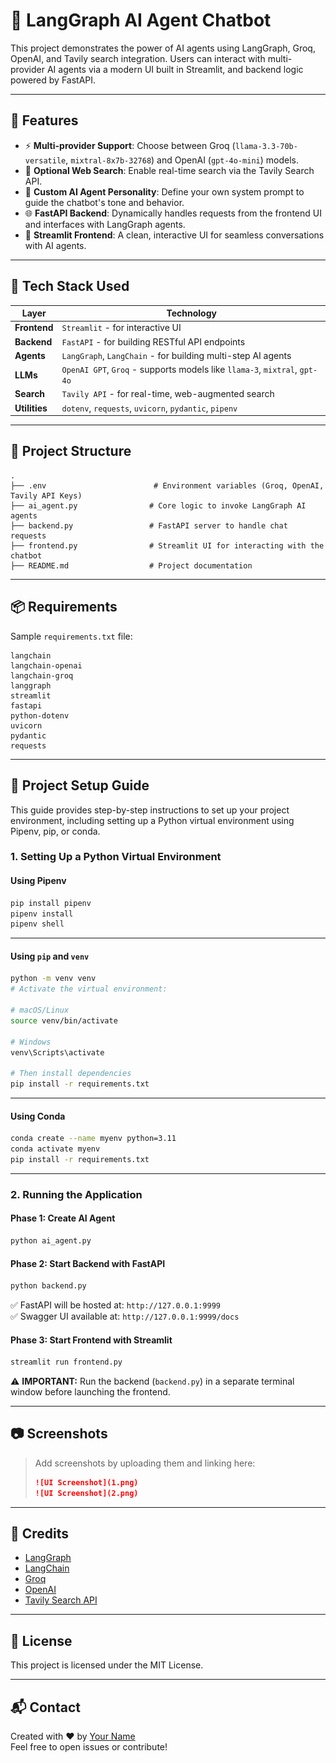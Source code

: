 
# 🤖 LangGraph AI Agent Chatbot

This project demonstrates the power of AI agents using LangGraph, Groq, OpenAI, and Tavily search integration. Users can interact with multi-provider AI agents via a modern UI built in Streamlit, and backend logic powered by FastAPI.

---

## 🚀 Features

- ⚡ **Multi-provider Support**: Choose between Groq (`llama-3.3-70b-versatile`, `mixtral-8x7b-32768`) and OpenAI (`gpt-4o-mini`) models.
- 🔎 **Optional Web Search**: Enable real-time search via the Tavily Search API.
- 🧠 **Custom AI Agent Personality**: Define your own system prompt to guide the chatbot's tone and behavior.
- 🌐 **FastAPI Backend**: Dynamically handles requests from the frontend UI and interfaces with LangGraph agents.
- 🎨 **Streamlit Frontend**: A clean, interactive UI for seamless conversations with AI agents.

---

## 🧰 Tech Stack Used

| Layer       | Technology                                                                 |
|-------------|-----------------------------------------------------------------------------|
| **Frontend**| `Streamlit` - for interactive UI                                            |
| **Backend** | `FastAPI` - for building RESTful API endpoints                              |
| **Agents**  | `LangGraph`, `LangChain` - for building multi-step AI agents               |
| **LLMs**    | `OpenAI GPT`, `Groq` - supports models like `llama-3`, `mixtral`, `gpt-4o`  |
| **Search**  | `Tavily API` - for real-time, web-augmented search                          |
| **Utilities** | `dotenv`, `requests`, `uvicorn`, `pydantic`, `pipenv`                    |

---

## 📁 Project Structure

```
.
├── .env                        # Environment variables (Groq, OpenAI, Tavily API Keys)
├── ai_agent.py                # Core logic to invoke LangGraph AI agents
├── backend.py                 # FastAPI server to handle chat requests
├── frontend.py                # Streamlit UI for interacting with the chatbot
├── README.md                  # Project documentation
```

---

## 📦 Requirements

Sample `requirements.txt` file:

```
langchain
langchain-openai
langchain-groq
langgraph
streamlit
fastapi
python-dotenv
uvicorn
pydantic
requests
```

---

## 📘 Project Setup Guide

This guide provides step-by-step instructions to set up your project environment, including setting up a Python virtual environment using Pipenv, pip, or conda.

### 1. Setting Up a Python Virtual Environment

#### Using Pipenv
```bash
pip install pipenv
pipenv install
pipenv shell
```

---

#### Using `pip` and `venv`

```bash
python -m venv venv
# Activate the virtual environment:

# macOS/Linux
source venv/bin/activate

# Windows
venv\Scripts\activate

# Then install dependencies
pip install -r requirements.txt
```

---

#### Using Conda

```bash
conda create --name myenv python=3.11
conda activate myenv
pip install -r requirements.txt
```

---

### 2. Running the Application

#### Phase 1: Create AI Agent
```bash
python ai_agent.py
```

#### Phase 2: Start Backend with FastAPI
```bash
python backend.py
```

✅ FastAPI will be hosted at: `http://127.0.0.1:9999`  
✅ Swagger UI available at: `http://127.0.0.1:9999/docs`

#### Phase 3: Start Frontend with Streamlit
```bash
streamlit run frontend.py
```

⚠️ **IMPORTANT:** Run the backend (`backend.py`) in a separate terminal window before launching the frontend.

---

## 📷 Screenshots

> Add screenshots by uploading them and linking here:
>
> ```markdown
> ![UI Screenshot](1.png)
> ![UI Screenshot](2.png)
> ```

---

## 🙌 Credits

- [LangGraph](https://github.com/langchain-ai/langgraph)
- [LangChain](https://github.com/langchain-ai/langchain)
- [Groq](https://groq.com/)
- [OpenAI](https://openai.com/)
- [Tavily Search API](https://app.tavily.com/)

---

## 📄 License

This project is licensed under the MIT License.

---

## 📬 Contact

Created with ❤️ by [Your Name](https://github.com/your-username)  
Feel free to open issues or contribute!
